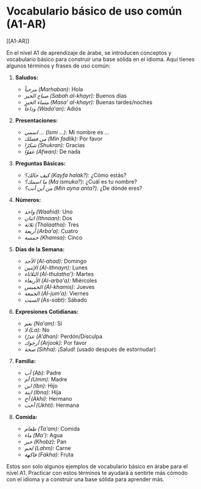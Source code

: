 # Vocabulario básico de uso común (A1-AR)

[[A1-AR]]

En el nivel A1 de aprendizaje de árabe, se introducen conceptos y vocabulario básico para construir una base sólida en el idioma. Aquí tienes algunos términos y frases de uso común:

1. **Saludos:**
   - *مرحباً (Marhaban):* Hola
   - *صباح الخير (Sabah al-khayr):* Buenos días
   - *مساء الخير (Masa' al-khayr):* Buenas tardes/noches
   - *وداعاً (Wada'an):* Adiós

2. **Presentaciones:**
   - *اسمي ... (Ismi ...):* Mi nombre es ...
   - *من فضلك (Min fadlik):* Por favor
   - *شكرًا (Shukran):* Gracias
   - *عفوًا (Afwan):* De nada

3. **Preguntas Básicas:**
   - *كيف حالك؟ (Kayfa halak?):* ¿Cómo estás?
   - *ما اسمك؟ (Ma ismuka?):* ¿Cuál es tu nombre?
   - *من أين أنت؟ (Min ayna anta?):* ¿De dónde eres?

4. **Números:**
   - *واحد (Waahid):* Uno
   - *اثنان (Ithnaan):* Dos
   - *ثلاثة (Thalaatha):* Tres
   - *أربعة (Arba'a):* Cuatro
   - *خمسة (Khamsa):* Cinco

5. **Días de la Semana:**
   - *الأحد (Al-ahad):* Domingo
   - *الإثنين (Al-ithnayn):* Lunes
   - *الثلاثاء (Al-thulatha'):* Martes
   - *الأربعاء (Al-arba'a):* Miércoles
   - *الخميس (Al-khamis):* Jueves
   - *الجمعة (Al-jum'a):* Viernes
   - *السبت (As-sabt):* Sábado

6. **Expresiones Cotidianas:**
   - *نعم (Na'am):* Sí
   - *لا (La):* No
   - *عذرًا (A'dhan):* Perdón/Disculpa
   - *أرجوك (Arjook):* Por favor
   - *صحة (Sihha):* ¡Salud! (usado después de estornudar)

7. **Familia:**
   - *أب (Ab):* Padre
   - *أم (Umm):* Madre
   - *ابن (Ibn):* Hijo
   - *ابنة (Ibna):* Hija
   - *أخ (Akhi):* Hermano
   - *أخت (Ukhti):* Hermana

8. **Comida:**
   - *طعام (Ta'am):* Comida
   - *ماء (Ma'):* Agua
   - *خبز (Khobz):* Pan
   - *لحم (Lahm):* Carne
   - *فاكهة (Fakha):* Fruta

Estos son solo algunos ejemplos de vocabulario básico en árabe para el nivel A1. Practicar con estos términos te ayudará a sentirte más cómodo con el idioma y a construir una base sólida para aprender más.
